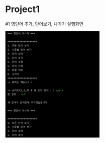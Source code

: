 # Project1

#1 영단어 추가, 단어보기, 나가기 실행화면

<img src='https://github.com/KevinBae00/Project1/blob/master/screenshot/screenshot1.jpg?raw=true'
     width='300'>
